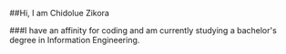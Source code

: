 ##Hi, I am Chidolue Zikora

###I have an affinity for coding and am currently studying a bachelor's degree in Information Engineering.
